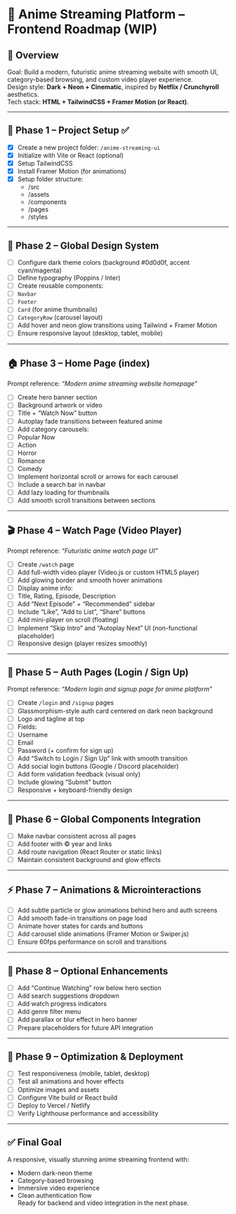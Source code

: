 # 🎌 Anime Streaming Platform – Frontend Roadmap (WIP)

## 🧭 Overview
Goal: Build a modern, futuristic anime streaming website with smooth UI, category-based browsing, and custom video player experience.  
Design style: **Dark + Neon + Cinematic**, inspired by **Netflix / Crunchyroll** aesthetics.  
Tech stack: **HTML + TailwindCSS + Framer Motion (or React)**.

---

## 🏁 Phase 1 – Project Setup ✅
- [x] Create a new project folder: `/anime-streaming-ui`
- [x] Initialize with Vite or React (optional)
- [x] Setup TailwindCSS
- [x] Install Framer Motion (for animations)
- [x] Setup folder structure:
  - /src
  - /assets
  - /components
  - /pages
  - /styles

---

## 🎨 Phase 2 – Global Design System
- [ ] Configure dark theme colors (background #0d0d0f, accent cyan/magenta)
- [ ] Define typography (Poppins / Inter)
- [ ] Create reusable components:
- [ ] `Navbar`
- [ ] `Footer`
- [ ] `Card` (for anime thumbnails)
- [ ] `CategoryRow` (carousel layout)
- [ ] Add hover and neon glow transitions using Tailwind + Framer Motion
- [ ] Ensure responsive layout (desktop, tablet, mobile)

---

## 🏠 Phase 3 – Home Page (index)
Prompt reference: *“Modern anime streaming website homepage”*
- [ ] Create hero banner section
- [ ] Background artwork or video
- [ ] Title + “Watch Now” button
- [ ] Autoplay fade transitions between featured anime
- [ ] Add category carousels:
- [ ] Popular Now
- [ ] Action
- [ ] Horror
- [ ] Romance
- [ ] Comedy
- [ ] Implement horizontal scroll or arrows for each carousel
- [ ] Include a search bar in navbar
- [ ] Add lazy loading for thumbnails
- [ ] Add smooth scroll transitions between sections

---

## 🎬 Phase 4 – Watch Page (Video Player)
Prompt reference: *“Futuristic anime watch page UI”*
- [ ] Create `/watch` page
- [ ] Add full-width video player (Video.js or custom HTML5 player)
- [ ] Add glowing border and smooth hover animations
- [ ] Display anime info:
- [ ] Title, Rating, Episode, Description
- [ ] Add “Next Episode” + “Recommended” sidebar
- [ ] Include “Like”, “Add to List”, “Share” buttons
- [ ] Add mini-player on scroll (floating)
- [ ] Implement “Skip Intro” and “Autoplay Next” UI (non-functional placeholder)
- [ ] Responsive design (player resizes smoothly)

---

## 👤 Phase 5 – Auth Pages (Login / Sign Up)
Prompt reference: *“Modern login and signup page for anime platform”*
- [ ] Create `/login` and `/signup` pages
- [ ] Glassmorphism-style auth card centered on dark neon background
- [ ] Logo and tagline at top
- [ ] Fields:
- [ ] Username
- [ ] Email
- [ ] Password (+ confirm for sign up)
- [ ] Add “Switch to Login / Sign Up” link with smooth transition
- [ ] Add social login buttons (Google / Discord placeholder)
- [ ] Add form validation feedback (visual only)
- [ ] Include glowing “Submit” button
- [ ] Responsive + keyboard-friendly design

---

## 🧱 Phase 6 – Global Components Integration
- [ ] Make navbar consistent across all pages
- [ ] Add footer with © year and links
- [ ] Add route navigation (React Router or static links)
- [ ] Maintain consistent background and glow effects

---

## ⚡ Phase 7 – Animations & Microinteractions
- [ ] Add subtle particle or glow animations behind hero and auth screens
- [ ] Add smooth fade-in transitions on page load
- [ ] Animate hover states for cards and buttons
- [ ] Add carousel slide animations (Framer Motion or Swiper.js)
- [ ] Ensure 60fps performance on scroll and transitions

---

## 🧩 Phase 8 – Optional Enhancements
- [ ] Add “Continue Watching” row below hero section
- [ ] Add search suggestions dropdown
- [ ] Add watch progress indicators
- [ ] Add genre filter menu
- [ ] Add parallax or blur effect in hero banner
- [ ] Prepare placeholders for future API integration

---

## 🚀 Phase 9 – Optimization & Deployment
- [ ] Test responsiveness (mobile, tablet, desktop)
- [ ] Test all animations and hover effects
- [ ] Optimize images and assets
- [ ] Configure Vite build or React build
- [ ] Deploy to Vercel / Netlify
- [ ] Verify Lighthouse performance and accessibility

---

## ✅ Final Goal
A responsive, visually stunning anime streaming frontend with:
- Modern dark-neon theme  
- Category-based browsing  
- Immersive video experience  
- Clean authentication flow  
Ready for backend and video integration in the next phase.
